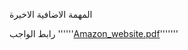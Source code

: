 المهمة الاضافية الاخيرة 

رابط الواجب 
''''''[Amazon_website.pdf](https://github.com/jana238/hw1/files/13623974/Amazon_website.pdf)'''''''
